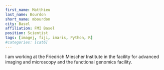```yaml
---
first_name: Matthieu
last_name: Bourdon
short_name: mbourdon
city: Basel
affiliation: FMI Basel
position: Scientist
tags: [imagej, fiji, imaris, Python, R]
#categories: [cat6]
---
```


I am working at the Friedrich Miescher Institute in the facility for advanced imaging and microscopy and the functional genomics facility.

